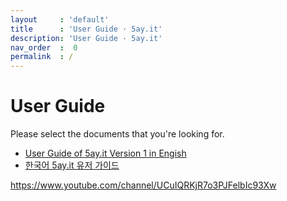 ```yaml
---
layout     : 'default'
title      : 'User Guide · 5ay.it'
description: 'User Guide · 5ay.it'
nav_order  :  0
permalink  : /
---
```


# User Guide

Please select the documents that you're looking for.

- <a href="/v_1_en/index">User Guide of 5ay.it Version 1 in Engish</a>
- <a href="/v_1_ko/index">한국어 5ay.it 유저 가이드</a>

https://www.youtube.com/channel/UCuIQRKjR7o3PJFelbIc93Xw
